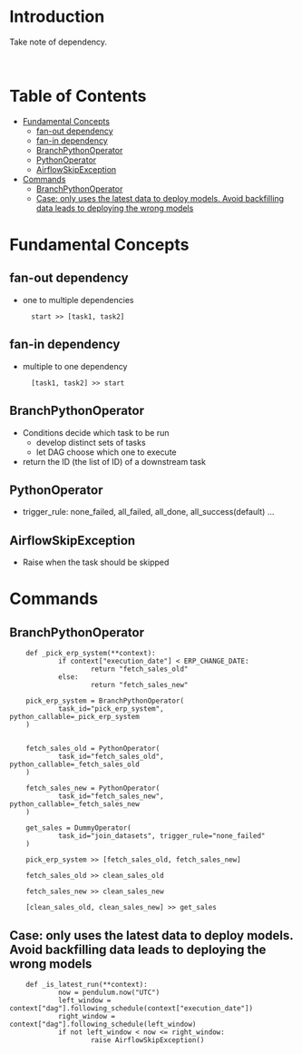 <!-- omit in toc -->
# Introduction
Take note of dependency.

<br />

<!-- omit in toc -->
# Table of Contents
- [Fundamental Concepts](#fundamental-concepts)
  - [fan-out dependency](#fan-out-dependency)
  - [fan-in dependency](#fan-in-dependency)
  - [BranchPythonOperator](#branchpythonoperator)
  - [PythonOperator](#pythonoperator)
  - [AirflowSkipException](#airflowskipexception)
- [Commands](#commands)
  - [BranchPythonOperator](#branchpythonoperator-1)
  - [Case: only uses the latest data to deploy models. Avoid backfilling data leads to deploying the wrong models](#case-only-uses-the-latest-data-to-deploy-models-avoid-backfilling-data-leads-to-deploying-the-wrong-models)


# Fundamental Concepts
## fan-out dependency 
* one to multiple dependencies
  
        start >> [task1, task2]

## fan-in dependency
* multiple to one dependency
    
        [task1, task2] >> start


## BranchPythonOperator
* Conditions decide which task to be run
  * develop distinct sets of tasks 
  * let DAG choose which one to execute
* return the ID (the list of ID) of a downstream task


## PythonOperator
* trigger_rule: none_failed, all_failed, all_done, all_success(default) ...

## AirflowSkipException
* Raise when the task should be skipped
  
# Commands
## BranchPythonOperator

        def _pick_erp_system(**context):
                if context["execution_date"] < ERP_CHANGE_DATE:
                        return "fetch_sales_old"
                else:
                        return "fetch_sales_new"

        pick_erp_system = BranchPythonOperator(
                task_id="pick_erp_system", python_callable=_pick_erp_system
        )

        
        fetch_sales_old = PythonOperator(
                task_id="fetch_sales_old", python_callable=_fetch_sales_old
        )

        fetch_sales_new = PythonOperator(
                task_id="fetch_sales_new", python_callable=_fetch_sales_new
        )

        get_sales = DummyOperator(
                task_id="join_datasets", trigger_rule="none_failed"
        )

        pick_erp_system >> [fetch_sales_old, fetch_sales_new]

        fetch_sales_old >> clean_sales_old

        fetch_sales_new >> clean_sales_new

        [clean_sales_old, clean_sales_new] >> get_sales


## Case: only uses the latest data to deploy models. Avoid backfilling data leads to deploying the wrong models


        def _is_latest_run(**context):
                now = pendulum.now("UTC")
                left_window = context["dag"].following_schedule(context["execution_date"])
                right_window = context["dag"].following_schedule(left_window)
                if not left_window < now <= right_window:
                        raise AirflowSkipException()
                